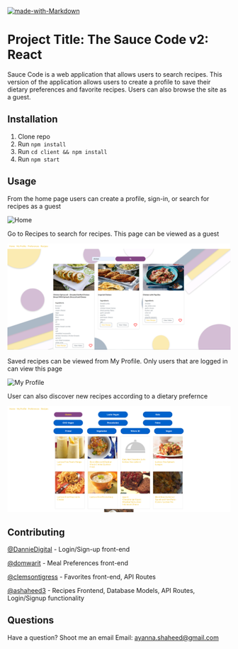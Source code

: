 [![made-with-Markdown](https://img.shields.io/badge/Made%20with-Markdown-1f425f.svg)](http://commonmark.org)

# Project Title: The Sauce Code v2: React
Sauce Code is a web application that allows users to search recipes. This version of the application allows users to create a profile to save their dietary preferences and favorite recipes. Users can also browse the site as a guest.
  
## Installation
  
1. Clone repo
2. Run ```npm install```
3. Run ```cd client && npm install```
4. Run ```npm start```

## Usage

From the home page users can create a profile, sign-in, or search for recipes as a guest

![Home](./client/public/images/home.PNG)

Go to Recipes to search for recipes. This page can be viewed as a guest

![Recipes](./client/public/images/recipes.PNG)

Saved recipes can be viewed from My Profile. Only users that are logged in can view this page

![My Profile](./client/public/images/myprofile.PNG)

User can also discover new recipes according to a dietary prefernce

![Recipes](./client/public/images/preferences.PNG)


## Contributing

[@DannieDigital](https://github.com/DannieDigital) - Login/Sign-up front-end

[@domwarit](https://github.com/domwarit) - Meal Preferences front-end

[@clemsontigress](https://github.com/clemsontigress) - Favorites front-end, API Routes

[@ashaheed3](https://github.com/ashaheed3) - Recipes Frontend, Database Models, API Routes, Login/Signup functionality

## Questions
Have a question? Shoot me an email
Email: [ayanna.shaheed@gmail.com](mailto:ayanna.shaheed@gmail.com)
    
